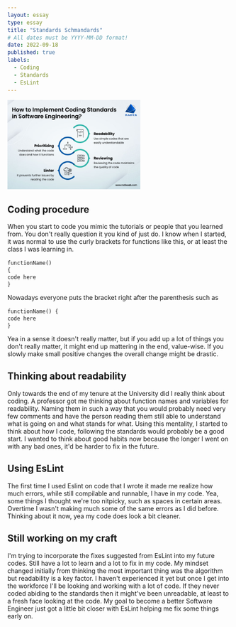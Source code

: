 ```yaml
---
layout: essay
type: essay
title: "Standards Schmandards"
# All dates must be YYYY-MM-DD format!
date: 2022-09-18
published: true
labels:
  - Coding
  - Standards
  - EsLint
---
```


<img width="300px" class="rounded float-start pe-4" src="../img/standards/standards.jpg">

## Coding procedure
When you start to code you mimic the tutorials or people that you learned from.  You don't really question it you kind of just do.  I know when I started, it was normal to use the curly brackets for functions like this, or at least the class I was learning in.
```
functionName()
{
code here
}
```
Nowadays everyone puts the bracket right after the parenthesis such as 
```
functionName() {
code here
}
```
Yea in a sense it doesn't really matter, but if you add up a lot of things you don't really matter, it might end up mattering in the end, value-wise.  If you slowly make small positive changes the overall change might be drastic.


## Thinking about readability
Only towards the end of my tenure at the University did I really think about coding.  A professor got me thinking about function names and variables for readability.  Naming them in such a way that you would probably need very few comments and have the person reading them still able to understand what is going on and what stands for what.  Using this mentality, I started to think about how I code, following the standards would probably be a good start.  I wanted to think about good habits now because the longer I went on with any bad ones, it'd be harder to fix in the future.

## Using EsLint
The first time I used Eslint on code that I wrote it made me realize how much errors, while still compilable and runnable,  I have in my code.  Yea, some things I thought we're too nitpicky, such as spaces in certain areas.  Overtime I wasn't making much some of the same errors as I did before.  Thinking about it now, yea my code does look a bit cleaner.  

## Still working on my craft
I'm trying to incorporate the fixes suggested from EsLint into my future codes.  Still have a lot to learn and a lot to fix in my code.  My mindset changed initially from thinking the most important thing was the algorithm but readability is a key factor.  I haven't experienced it yet but once I get into the workforce I'll be looking and working with a lot of code.  If they never coded abiding to the standards then it might've been unreadable, at least to a fresh face looking at the code.  My goal to become a better Software Engineer just got a little bit closer with EsLint helping me fix some things early on.
